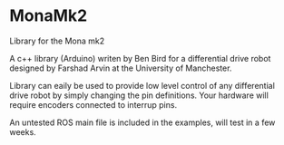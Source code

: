 # MonaMk2
Library for the Mona mk2

A c++ library (Arduino) writen by Ben Bird for a differential drive robot designed by Farshad Arvin at the University of Manchester.

Library can eaily be used to provide low level control of any differential drive robot by simply changing the pin definitions. Your hardware will require encoders connected to interrup pins.

An untested ROS main file is included in the examples, will test in a few weeks. 


